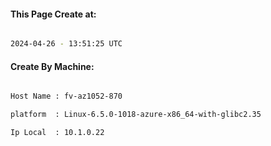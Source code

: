 
   
#### This Page Create at:

```bash

2024-04-26 - 13:51:25 UTC

```

#### Create By Machine:

```bash

Host Name : fv-az1052-870

platform  : Linux-6.5.0-1018-azure-x86_64-with-glibc2.35

Ip Local  : 10.1.0.22

```

